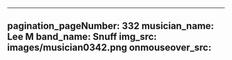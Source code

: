 ------
pagination_pageNumber: 332
musician_name: Lee M
band_name: Snuff
img_src: images/musician0342.png
onmouseover_src: 
------